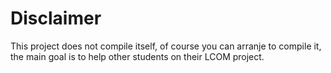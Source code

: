 # Disclaimer 

This project does not compile itself, of course you can arranje to compile it, the main goal is to help other students on their LCOM project.
